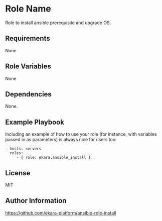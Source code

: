 Role Name
=========

Role to install ansible prerequisite and upgrade OS.

Requirements
------------

None

Role Variables
--------------

None

Dependencies
------------

None.

Example Playbook
----------------

Including an example of how to use your role (for instance, with variables passed in as parameters) is always nice for users too:

    - hosts: servers
      roles:
         - { role: ekara.ansible_install }

License
-------

MIT

Author Information
------------------

https://github.com/ekara-platform/ansible-role-install
